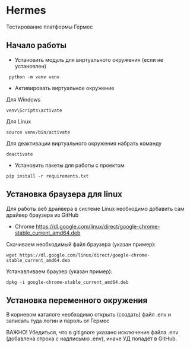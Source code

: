 # Hermes
Тестирование платформы Гермес

## Начало работы

* Установить модуль для виртуального окружения (если не установлен)

```commandline
 python -m venv venv
```

* Активировать виртуальное окружение

Для Windows
```commandline
venv\Scripts\activate
```

Для Linux

```commandline
source venv/bin/activate
```

Для деактивации виртуального окружения набрать команду

```commandline
deactivate
```

* Установить пакеты для работы с проектом

```commandline
pip install -r requirements.txt
```


## Установка браузера для linux

Для работы веб драйвера в системе Linux необходимо добавить сам драйвер браузера из GitHub
* Chrome https://dl.google.com/linux/direct/google-chrome-stable_current_amd64.deb

Скачиваем необходимый файл браузера (указан пример):
```
wget https://dl.google.com/linux/direct/google-chrome-stable_current_amd64.deb
```

Устанавливаем браузер (указан пример):
```
dpkg -i google-chrome-stable_current_amd64.deb
```

## Установка переменного окружения

В корневом каталоге необходимо открыть (создать) файл .env и записать туда логин и пароль от Гермес

ВАЖНО!
Убедиться, что в gitignore указано исключение файла .env (добавлена строка с надписьмю .env), иначе УД попадёт в GitHub.
